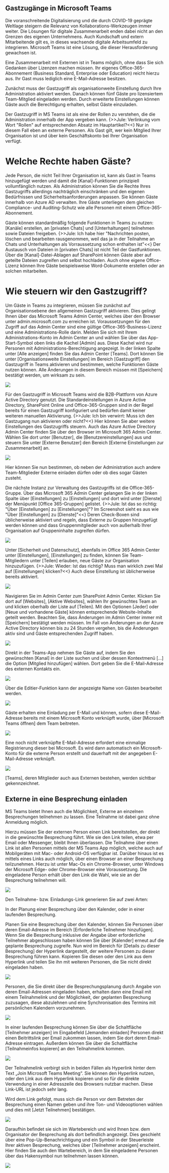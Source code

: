 ## Gastzugänge in Microsoft Teams

Die voranschreitende Digitalisierung und die durch COVID-19 geprägte Weltlage steigern die Relevanz von Kollaborations-Werkzeugen immer weiter.
Die Lösungen für digitale Zusammenarbeit enden dabei nicht an den Grenzen des eigenen Unternehmens. Auch Kundschaft und extern Mitarbeitende gilt es, in dieses wachsende digitale Arbeitsumfeld zu integrieren.
Microsoft Teams ist eine Lösung, die dieser Herausforderung gewachsen ist.

Eine Zusammenarbeit mit Externen ist in Teams möglich, ohne dass Sie sich Gedanken über Lizenzen machen müssen. Ihr eigenes Office-365-Abonnement (Business Standard, Enterprise oder Education) reicht hierzu aus. Ihr Gast muss lediglich eine E-Mail-Adresse besitzen.

Zunächst muss der Gastzugriff als organisationweite Einstellung durch Ihre Administration aktiviert werden. Danach können fünf Gäste pro lizensiertem Team-Mitglied eingeladen werden. Durch erweiterte Einstellungen können Gäste auch die Berechtigung erhalten, selbst Gäste einzuladen.

Der Gastzugriff in MS Teams ist als eine der Rollen zu verstehen, die die Administration innerhalb der App vergeben kann. {>>Jule: Verlinkung vom Wort "Rollen" auf entsprechenden Absatz im Hauptartikel?<<} Nur in diesem Fall eben an externe Personen. Als Gast gilt, wer kein Mitglied Ihrer Organisation ist und über kein Geschäftskonto bei Ihrer Organisation verfügt.

# Welche Rechte haben Gäste?
Jede Person, die nicht Teil Ihrer Organisation ist, kann als Gast in Teams hinzugefügt werden und damit die [Kanal]-Funktionen prinzipiell vollumfänglich nutzen. Als Administration können Sie die Rechte Ihres Gastzugriffs allerdings nachträglich einschränken und den eigenen Bedürfnissen und Sicherheitsanforderungen anpassen.
Sie können Gäste innerhalb von Azure AD verwalten. Ihre Gäste unterliegen dem gleichen Compliance- und Auditing-Schutz wie alle Personen mit einem Office-365-Abonnement.

Gäste können standardmäßig folgende Funktionen in Teams zu nutzen:
[Kanäle] erstellen, an [privaten Chats] und [Unterhaltungen] teilnehmen sowie Dateien freigeben. {>>Jule: Ich habe hier "Nachrichten posten, löschen und bearbeiten rausgenommen, weil das ja in der Teilnahme an Chats und Unterhaltungen als Vorraussetzung schon enthalten ist"<<} Der Austausch von Dateien in [privaten Chats] ist nicht Teil der Gastfunktionen. Über die [Kanal]-Datei-Ablagen auf SharePoint können Gäste aber auf geteilte Dateien zugreifen und selbst hochladen. Auch ohne eigene Office-Lizenz können Ihre Gäste beispielsweise Word-Dokumente erstellen oder an solchen mitarbeiten.

# Wie steuern wir den Gastzugriff?
Um Gäste in Teams zu integrieren, müssen Sie zunächst auf Organisationsebene den allgemeinen Gastzugriff aktivieren. Dies gelingt Ihnen über das Microsoft Teams Admin Center, welches über den Browser unter admin.microsoft.com zu erreichen ist. Voraussetzungen für den Zugriff auf das Admin Center sind eine gültige Office-365-Business-Lizenz und eine Administrations-Rolle darin.
Melden Sie sich mit Ihrem Administrations-Konto im Admin Center an und wählen Sie über das App-Start-Symbol oben links die Kachel [Admin] aus. Diese Kachel wird nur Personen mit Administrations-Berechtigung angezeigt.
In der linken Spalte unter [Alle anzeigen] finden Sie das Admin Center [Teams]. Dort können Sie unter [Organisationsweite Einstellungen] im Bereich [Gastzugriff] den Gastzugriff in Teams aktivieren und bestimmen, welche Funktionen Gäste nutzen können. Alle Änderungen in diesem Bereich müssen mit [Speichern] bestätigt werden, um wirksam zu sein.

![](gastzugriff-teams-ms-admin-center.png)

Für den Gastzugriff in Microsoft Teams wird die B2B-Plattform von Azure Active Directory  genutzt. Die Standardeinstellungen in Azure Active Directory, SharePoint Online und Office-365-Gruppen sind in der Regel bereits für einen Gastzugriff konfiguriert und bedürfen damit keiner weiteren manuellen Aktivierung. {>>Jule: Ich bin verwirrt: Muss ich den Gastzugang nun aktivieren oder nicht?<<}
Hier können Sie aber weitere Einstellungen des Gastzugriffs steuern. Auch das Azure Active Directory Admin Center finden Sie über den Browser im Microsoft 365 Admin Center.
Wählen Sie dort unter [Benutzer], die [Benutzereinstellungen] aus und steuern Sie unter [Externe Benutzer] den Bereich [Externe Einstellungen zur Zusammenarbeit] an.

![](azure-active-gastzugriff-konfigurieren.png)

Hier können Sie nun bestimmen, ob neben der Administration auch andere Team-Mitglieder Externe einladen dürfen oder ob dies sogar Gästen zusteht.

Die nächste Instanz zur Verwaltung des Gastzugriffs ist die Office-365-Gruppe. Über das Microsoft 365 Admin Center gelangen Sie in der linken Spalte über [Einstellungen] zu [Einstellungen] und dort wird unter [Dienste] der Menüpunkt [Office 365-Gruppen] gelistet. {>>Jule: Ist das so richtig: "Über [Einstellungen] zu [Einstellungen]"? Im Screenshot sieht es aus wie "Über [Einstellungen] zu [Dienste]"<<} Deren Check-Boxen sind üblicherweise aktiviert und regeln, dass Externe zu Gruppen hinzugefügt werden können und dass Gruppenmitglieder auch von außerhalb Ihrer Organisation auf Gruppeninhalte zugreifen dürfen.

![](office-365-gruppe-einstellung-externer.png)

Unter [Sicherheit und Datenschutz], ebenfalls im Office 365 Admin Center unter [Einstellungen], [Einstellungen] zu finden, können Sie Team-Mitgliedern unter [Teilen] erlauben, neue Gäste zur Organisation hinzuzufügen. {>>Jule: Wieder: Ist das richtig? Muss man wirklich zwei Mal auf [Einstellungen] klicken?<<} Auch diese Einstellung ist üblicherweise bereits aktiviert.

![](benutzer-duerfen-gast-einladen.png)

Navigieren Sie im Admin Center zum SharePoint Admin Center. Klicken Sie dort auf [Websites], [Aktive Websites], wählen Ihr gewünschtes Team an und klicken oberhalb der Liste auf [Teilen]. Mit den Optionen [Jeder] oder [Neue und vorhandene Gäste] können entsprechende Website-Inhalte geteilt werden.
Beachten Sie, dass Änderungen im Admin Center immer mit [Speichern] bestätigt werden müssen.
Im Fall von Änderungen an der Azure Active Directory können bis zu 24 Stunden vergehen, bis die Änderungen aktiv sind und Gäste entsprechenden Zugriff haben.

![](seiteninhalte-teilbar-machen-sharepoint-gast.png)

Direkt in der Teams-App nehmen Sie Gäste auf, indem Sie den gewünschten [Kanal] in der Liste suchen und über dessen Kontextmenü [...] die Option [Mitglied hinzufügen] wählen. Dort geben Sie die E-Mail-Adresse des externen Kontakts ein.

![](gast-hinzufuegen-teams-app.png)

Über die Editier-Funktion kann der angezeigte Name von Gästen bearbeitet werden.

![](name-von-gast-editieren.png)

Gäste erhalten eine Einladung per E-Mail und können, sofern diese E-Mail-Adresse bereits mit einem Microsoft Konto verknüpft wurde, über [Microsoft Teams öffnen] dem Team beitreten.

![](einladung-gast-mail.png)  

Eine noch nicht verknüpfte E-Mail-Adresse erfordert eine einmalige Registrierung dieser bei Microsoft. Es wird dann automatisch ein Microsoft-Konto für die externe Person erstellt und dauerhaft mit der angegeben E-Mail-Adresse verknüpft.

![](konto-erstellen-gast.png)


[Teams], deren Mitglieder auch aus Externen bestehen, werden sichtbar gekennzeichnet.


## Externe in eine Besprechung einladen

MS Teams bietet Ihnen auch die Möglichkeit, Externe an einzelnen Besprechungen teilnehmen zu lassen. Eine Teilnahme ist dabei ganz ohne Anmeldung möglich.

Hierzu müssen Sie der externen Person einen Link bereitstellen, der direkt in die gewünschte Besprechung führt. Wie sie den Link teilen, etwa per Email oder Messenger, bleibt Ihnen überlassen. Die Teilnahme über einen Link ist allen Personen mittels der MS Teams App möglich, welche auch auf Mobilgeräten mit Mac- oder Android-OS verfügbar ist. Darüber hinaus ist es mittels eines Links auch möglich, über einen Browser an einer Besprechung teilzunehmen. Hierzu ist unter Mac-Os ein Chrome-Browser, unter Windows der Microsoft Edge- oder Chrome-Browser eine Voraussetzung. Die eingeladene Person erhält über den Link die Wahl, wie sie an der Besprechung teilnehmen will.

![](auswahl-browser-app.png)

Den Teilnahme- bzw. Einladungs-Link generieren Sie auf zwei Arten:

In der Planung einer Besprechung über den Kalender, oder in einer laufenden Besprechung.


Planen Sie eine Besprechung über den Kalender, können Sie Personen über deren Email-Adresse im Bereich [Erforderliche Teilnehmer hinzufügen]. Wenn Sie die Besprechung inklusive der Angabe über erforderliche Teilnehmer abgeschlossen haben können Sie über [Kalender] erneut auf die geplante Besprechung zugreife. Nun wird im Bereich für [Details zu dieser Besprechung] der Hyperlink dargestellt, der weitere Personen zu dieser Besprechung führen kann. Kopieren Sie diesen oder den Link aus dem Hyperlink und teilen Sie ihn mit weiteren Personen, die Sie nicht direkt eingeladen haben.  

![](besprechung-planen-link2.png)

Personen, die Sie direkt über die Besprechungsplanung durch Angabe von deren Email-Adressen eingeladen haben,  erhalten dann eine Email mit einem Teilnahmelink und der Möglichkeit, der geplanten Besprechung zuzusagen, diese abzulehnen und eine Synchronisation des Termins mit persönlichen Kalendern vorzunehmen.

![](einladung-email.png)

In einer laufenden Besprechung können Sie über die Schaltfläche [Teilnehmer anzeigen] im Eingabefeld [Jemanden einladen] Personen direkt einen Beitrittslink per Email zukommen lassen, indem Sie dort deren Email-Adresse eintragen. Außerdem können Sie über die Schaltfläche [Teilnahmeinfos kopieren] an den Teilnahmelink kommen.

![](einladen-in-aktive-besprechung.png)

Der Teilnahmelink verbirgt sich in beiden Fällen als Hyperlink hinter dem Text „Join Microsoft Teams Meeting“. Sie können den Hyperlink nutzen, oder den Link aus dem Hyperlink kopieren und so für die direkte Verwendung in einer Adresszeile des Browsers nutzbar machen. Diese Link-URL ist jedoch sehr lang.

Wird dem Link gefolgt, muss sich die Person vor dem Betreten der Besprechung einen Namen geben und ihre Ton- und Videooptionen wählen und dies mit [Jetzt Teilnehmen] bestätigen.

![](name-anmeldung-besprechung.png)

Daraufhin befindet sie sich im Wartebereich und wird Ihnen bzw. dem Organisator der Besprechung als dort befindlich angezeigt. Dies geschieht über eine Pop-Up-Benachrichtigung und ein Symbol in der Steuerleiste Ihrer aktiven Besprechung, welches über [Teilnehmer anzeigen] erscheint. Hier finden Sie auch den Wartebereich, in dem Sie eingeladene Personen über das Hakensymbol nun teilnehmen lassen können.

![](wartebereich-zulassen.png)
